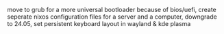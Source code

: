 move to grub for a more universal bootloader because of bios/uefi, create seperate nixos configuration files for a server and a computer, downgrade to 24.05, set persistent keyboard layout in wayland & kde plasma

